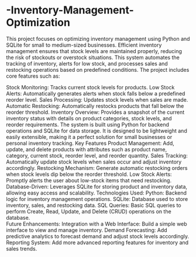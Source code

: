 # -Inventory-Management-Optimization
This project focuses on optimizing inventory management using Python and SQLite for small to medium-sized businesses. Efficient inventory management ensures that stock levels are maintained properly, reducing the risk of stockouts or overstock situations. 
This system automates the tracking of inventory, alerts for low stock, and processes sales and restocking operations based on predefined conditions.
The project includes core features such as:

Stock Monitoring: Tracks current stock levels for products.
Low Stock Alerts: Automatically generates alerts when stock falls below a predefined reorder level.
Sales Processing: Updates stock levels when sales are made.
Automatic Restocking: Automatically restocks products that fall below the reorder threshold.
Inventory Overview: Provides a snapshot of the current inventory status with details on product categories, stock levels, and reorder requirements.
The system is built using Python for backend operations and SQLite for data storage. It is designed to be lightweight and easily extensible, making it a perfect solution for small businesses or personal inventory tracking.
Key Features
  Product Management: Add, update, and delete products with attributes such as product name, category, current stock, reorder level, and reorder quantity.
  Sales Tracking: Automatically update stock levels when sales occur and adjust inventory accordingly.
  Restocking Mechanism: Generate automatic restocking orders when stock levels dip below the reorder threshold.
  Low Stock Alerts: Promptly alerts the user about low-stock items that need restocking.
  Database-Driven: Leverages SQLite for storing product and inventory data, allowing easy access and scalability.
Technologies Used:
  Python: Backend logic for inventory management operations.
  SQLite: Database used to store inventory, sales, and restocking data.
  SQL Queries: Basic SQL queries to perform Create, Read, Update, and Delete (CRUD) operations on the database.  
Future Enhancements:
  Integration with a Web Interface: Build a simple web interface to view and manage inventory.
  Demand Forecasting: Add predictive analytics to forecast demand and adjust stock levels accordingly.
  Reporting System: Add more advanced reporting features for inventory and sales trends.  
